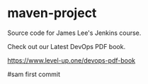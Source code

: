 # maven-project
Source code for James Lee's Jenkins course.

Check out our Latest DevOps PDF book.

https://www.level-up.one/devops-pdf-book

#sam first commit
